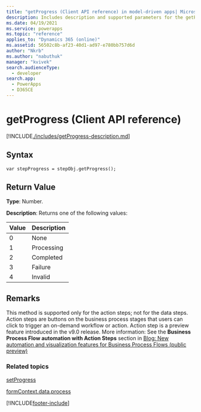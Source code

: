 ```yaml
---
title: "getProgress (Client API reference) in model-driven apps| MicrosoftDocs"
description: Includes description and supported parameters for the getProgress method.
ms.date: 04/19/2021
ms.service: powerapps
ms.topic: "reference"
applies_to: "Dynamics 365 (online)"
ms.assetid: 56502c8b-af23-40d1-ad97-e780bb757d6d
author: "Nkrb"
ms.author: "nabuthuk"
manager: "kvivek"
search.audienceType: 
  - developer
search.app: 
  - PowerApps
  - D365CE
---
```

# getProgress (Client API reference)



[!INCLUDE[./includes/getProgress-description.md](./includes/getProgress-description.md)]

## Syntax

`var stepProgress = stepObj.getProgress();`

## Return Value

**Type**: Number. 

**Description**: Returns one of the following values:

|Value |Description|
|--|--|
|0|None|
|1|Processing|
|2|Completed|
|3|Failure|
|4|Invalid|

## Remarks

This method is supported only for the action steps; not for the data steps. Action steps are buttons on the business process stages that users can click to trigger an on-demand workflow or action. Action step is a preview feature introduced in the v9.0 release. More information: See the **Business Process Flow automation with Action Steps** section in [Blog: New automation and visualization features for Business Process Flows (public preview)](https://blogs.msdn.microsoft.com/crm/2017/10/25/new-automation-and-visualization-features-for-business-process-flows-public-preview/)

### Related topics

[setProgress](setprogress.md)

[formContext.data.process](../../formContext-data-process.md)
 




[!INCLUDE[footer-include](../../../../../../includes/footer-banner.md)]